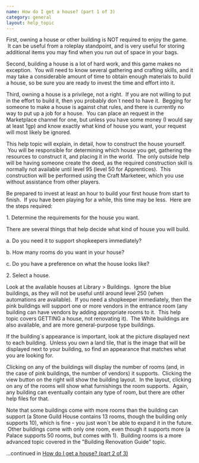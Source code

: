 ```yaml
---
name: How do I get a house? (part 1 of 3)
category: general
layout: help_topic
---
```


First, owning a house or other building is NOT required to enjoy the game.  It can be useful from a roleplay standpoint, and is very useful for storing additional items you may find when you run out of space in your bags.

Second, building a house is a lot of hard work, and this game makes no exception.  You will need to know several gathering and crafting skills, and it may take a considerable amount of time to obtain enough materials to build a house, so be sure you are ready to invest the time and effort into it.

Third, owning a house is a privilege, not a right.  If you are not willing to put in the effort to build it, then you probably don\`t need to have it.  Begging for someone to make a house is against chat rules, and there is currently no way to put up a job for a house.  You can place an request in the Marketplace channel for one, but unless you have some money (I would say at least 1gp) and know exactly what kind of house you want, your request will most likely be ignored.

This help topic will explain, in detail, how to construct the house yourself.  You will be responsible for determining which house you get, gathering the resources to construct it, and placing it in the world.  The only outside help will be having someone create the deed, as the required construction skill is normally not available until level 95 (level 50 for Apprentices).  This construction will be performed using the Craft Marketeer, which you use without assistance from other players.

Be prepared to invest at least an hour to build your first house from start to finish.  If you have been playing for a while, this time may be less.  Here are the steps required:

1\. Determine the requirements for the house you want.

There are several things that help decide what kind of house you will build.

a. Do you need it to support shopkeepers immediately?

b. How many rooms do you want in your house?

c. Do you have a preference on what the house looks like?

2\. Select a house.

Look at the available houses at Library > Buildings.  Ignore the blue buildings, as they will not be useful until around level 250 (when automations are available).  If you need a shopkeeper immediately, then the pink buildings will support one or more vendors in the entrance room (any building can have vendors by adding appropriate rooms to it.  This help topic covers GETTING a house, not renovating it).  The White buildings are also available, and are more general-purpose type buildings.

If the building\`s appearance is important, look at the picture displayed next to each building.  Unless you own a land tile, that is the image that will be displayed next to your building, so find an appearance that matches what you are looking for.

Clicking on any of the buildings will display the number of rooms (and, in the case of pink buildings, the number of vendors) it supports.  Clicking the view button on the right will show the building layout.  In the layout, clicking on any of the rooms will show what furnishings the room supports.  Again, any building can eventually contain any type of room, but there are other help files for that.

Note that some buildings come with more rooms than the building can support (a Stone Guild House contains 13 rooms, though the building only supports 10), which is fine - you just won\`t be able to expand it in the future.  Other buildings come with only one room, even though it supports more (a Palace supports 50 rooms, but comes with 1).  Building rooms is a more advanced topic covered in the "Building Renovation Guide" topic.

...continued in [How do I get a house? (part 2 of 3)](/help/how-do-i-get-a-house-part-2-of-3)
